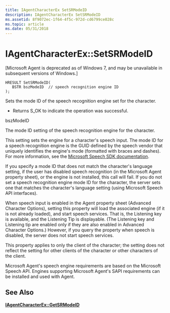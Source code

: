 ```yaml
---
title: IAgentCharacterEx SetSRModeID
description: IAgentCharacterEx SetSRModeID
ms.assetid: 8f9072ec-1f64-4f5c-972d-cd6799ce028c
ms.topic: article
ms.date: 05/31/2018
---
```


# IAgentCharacterEx::SetSRModeID

\[Microsoft Agent is deprecated as of Windows 7, and may be unavailable in subsequent versions of Windows.\]

``` syntax
HRESULT SetSRModeID(
   BSTR bszModeID  // speech recognition engine ID
);
```

Sets the mode ID of the speech recognition engine set for the character.

-   Returns S\_OK to indicate the operation was successful.

bszModeID

The mode ID setting of the speech recognition engine for the character.

This setting sets the engine for a character's speech input. The mode ID for a speech recognition engine is the GUID defined by the speech vendor that uniquely identifies the engine's mode (formatted with braces and dashes). For more information, see the [Microsoft Speech SDK documentation](https://go.microsoft.com/fwlink/p/?linkid=198367).

If you specify a mode ID that does not match the character's language setting, if the user has disabled speech recognition (in the Microsoft Agent property sheet), or the engine is not installed, this call will fail. If you do not set a speech recognition engine mode ID for the character, the server sets one that matches the character's language setting (using Microsoft Speech API interfaces).

When speech input is enabled in the Agent property sheet (Advanced Character Options), setting this property will load the associated engine (if it is not already loaded), and start speech services. That is, the Listening key is available, and the Listening Tip is displayable. (The Listening key and Listening tip are enabled only if they are also enabled in Advanced Character Options.) However, if you query the property when speech is disabled, the server does not start speech services.

This property applies to only the client of the character; the setting does not reflect the setting for other clients of the character or other characters of the client.

Microsoft Agent's speech engine requirements are based on the Microsoft Speech API. Engines supporting Microsoft Agent's SAPI requirements can be installed and used with Agent.

## See Also

[**IAgentCharacterEx::GetSRModeID**](iagentcharacterex--getsrmodeid.md)


 

 




